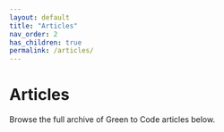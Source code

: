```yaml
---
layout: default
title: "Articles"
nav_order: 2
has_children: true
permalink: /articles/
---
```


# Articles

Browse the full archive of Green to Code articles below.
